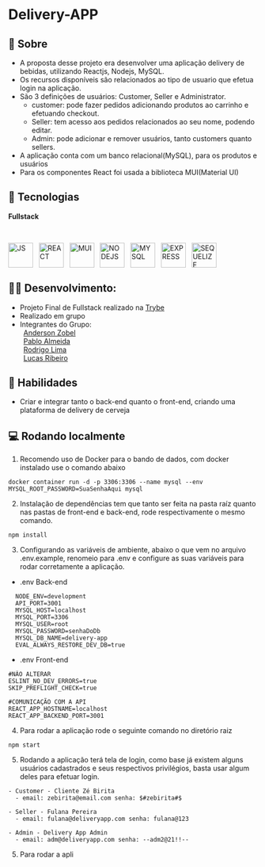 # Delivery-APP 
## 📖 Sobre

- A proposta desse projeto era desenvolver uma aplicação delivery de bebidas, utilizando Reactjs, Nodejs, MySQL.<br>
- Os recursos disponíveis são relacionados ao tipo de usuario que efetua login na aplicação.<br>
- São 3 definições de usuários: Customer, Seller e Administrator.
  - customer: pode fazer pedidos adicionando produtos ao carrinho e efetuando checkout.
  - Seller: tem acesso aos pedidos relacionados ao seu nome, podendo editar.
  - Admin: pode adicionar e remover usuários, tanto customers quanto sellers.
- A aplicação conta com um banco relacional(MySQL), para os produtos e usuários<br>
- Para os componentes React foi usada a biblioteca MUI(Material UI)



## 🧰 Tecnologias  

**Fullstack**
<div style="display: inline_block"><br>
 
  <img align="center" alt="JS" width="50" src="https://cdn.jsdelivr.net/gh/devicons/devicon/icons/javascript/javascript-original.svg" />&nbsp;&nbsp;
  <img align="center" alt="REACT" width="50" src="https://cdn.jsdelivr.net/gh/devicons/devicon/icons/react/react-original.svg" />&nbsp;&nbsp;
  <img align="center" alt="MUI" width="50" src="https://cdn.jsdelivr.net/gh/devicons/devicon/icons/materialui/materialui-original.svg" />&nbsp;&nbsp;
  <img align="center" alt="NODEJS" width="50" src="https://cdn.jsdelivr.net/gh/devicons/devicon/icons/nodejs/nodejs-original.svg" />&nbsp;&nbsp;
  <img align="center" alt="MYSQL" width="50" src="https://cdn.jsdelivr.net/gh/devicons/devicon/icons/mysql/mysql-original.svg" />&nbsp;&nbsp;
  <img align="center" alt ="EXPRESS" width="50" src="https://cdn.jsdelivr.net/gh/devicons/devicon/icons/express/express-original.svg" />&nbsp;&nbsp;
  <img align="center" alt ="SEQUELIZE" width="50"  src="https://cdn.jsdelivr.net/gh/devicons/devicon/icons/sequelize/sequelize-original.svg" />&nbsp;&nbsp;
 
</div>

## 👷‍♂️ Desenvolvimento:
- Projeto Final de Fullstack realizado na [Trybe](https://www.betrybe.com/)<br>
- Realizado em grupo
- Integrantes do Grupo:<br>
&ensp;[Anderson Zobel](https://github.com/Anderson-Zobel)<br>
&ensp;[Pablo Almeida](https://github.com/pabloalmeidac)<br>
&ensp;[Rodrigo Lima](https://github.com/limarodrigoo)<br>
&ensp;[Lucas Ribeiro](https://github.com/lucaslol69)<br>

## 🏃 Habilidades
 - Criar e integrar tanto o back-end quanto o front-end, criando uma plataforma de delivery de cerveja

## 💻 Rodando localmente

1. Recomendo uso de Docker para o bando de dados, com docker instalado use o comando abaixo
```
docker container run -d -p 3306:3306 --name mysql --env MYSQL_ROOT_PASSWORD=SuaSenhaAqui mysql
```

2. Instalação de dependências tem que tanto ser feita na pasta raíz quanto nas pastas de front-end e back-end, rode respectivamente o mesmo comando.
```
npm install
```

3. Configurando as variáveis de ambiente, abaixo o que vem no arquivo .env.example, renomeio para .env e configure as suas variáveis para rodar corretamente a aplicação.

- .env Back-end
```
  NODE_ENV=development 
  API_PORT=3001
  MYSQL_HOST=localhost
  MYSQL_PORT=3306
  MYSQL_USER=root
  MYSQL_PASSWORD=senhaDoDb
  MYSQL_DB_NAME=delivery-app
  EVAL_ALWAYS_RESTORE_DEV_DB=true
```
- .env Front-end
```
#NÃO ALTERAR
ESLINT_NO_DEV_ERRORS=true
SKIP_PREFLIGHT_CHECK=true

#COMUNICAÇÃO COM A API
REACT_APP_HOSTNAME=localhost
REACT_APP_BACKEND_PORT=3001
```
4. Para rodar a aplicação rode o seguinte comando no diretório raiz
```
npm start
```

5. Rodando a aplicação terá tela de login, como base já existem alguns usuários cadastrados e seus respectivos privilégios, basta usar algum deles para efetuar login.
```
- Customer - Cliente Zé Birita
  - email: zebirita@email.com senha: $#zebirita#$

- Seller - Fulana Pereira
  - email: fulana@deliveryapp.com senha: fulana@123

- Admin - Delivery App Admin 
  - email: adm@deliveryapp.com senha: --adm2@21!!--
```

<!-- ## 💻 Deploy
 - [Delivery-APP]() -->

<!-- ## 📺 Preview do Projeto
![]() -->

5. Para rodar a apli
